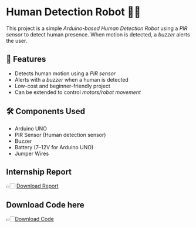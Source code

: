 # Human Detection Robot 🔔🤖

This project is a simple *Arduino-based Human Detection Robot* using a *PIR sensor* to detect human presence. When motion is detected, a *buzzer* alerts the user.  

## 🚀 Features
- Detects human motion using a *PIR sensor*  
- Alerts with a *buzzer* when a human is detected  
- Low-cost and beginner-friendly project  
- Can be extended to control *motors/robot movement*  

## 🛠 Components Used
- Arduino UNO  
- PIR Sensor (Human detection sensor)  
- Buzzer  
- Battery (7–12V for Arduino UNO)  
- Jumper Wires  

## Internship Report 
👉🏻 [Download Report](Internship_Report.pdf)
## Download Code here
👉🏻[Download Code](code_.ino)
